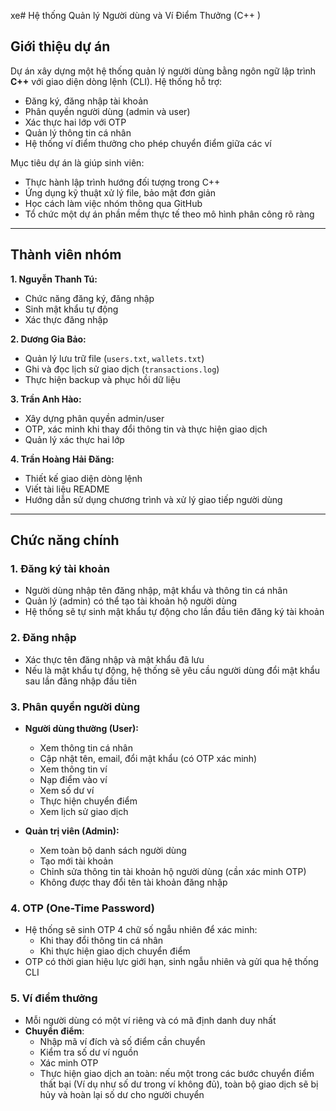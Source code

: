 xe# Hệ thống Quản lý Người dùng và Ví Điểm Thưởng (C++
)

## Giới thiệu dự án
Dự án xây dựng một hệ thống quản lý người dùng bằng ngôn ngữ lập trình **C++** với giao diện dòng lệnh (CLI). Hệ thống hỗ trợ:
- Đăng ký, đăng nhập tài khoản
- Phân quyền người dùng (admin và user)
- Xác thực hai lớp với OTP
- Quản lý thông tin cá nhân
- Hệ thống ví điểm thưởng cho phép chuyển điểm giữa các ví

Mục tiêu dự án là giúp sinh viên:
- Thực hành lập trình hướng đối tượng trong C++
- Ứng dụng kỹ thuật xử lý file, bảo mật đơn giản
- Học cách làm việc nhóm thông qua GitHub
- Tổ chức một dự án phần mềm thực tế theo mô hình phân công rõ ràng

---

## Thành viên nhóm

**1. Nguyễn Thanh Tú:**  
- Chức năng đăng ký, đăng nhập  
- Sinh mật khẩu tự động  
- Xác thực đăng nhập  

**2. Dương Gia Bảo:**  
- Quản lý lưu trữ file (`users.txt`, `wallets.txt`)  
- Ghi và đọc lịch sử giao dịch (`transactions.log`)  
- Thực hiện backup và phục hồi dữ liệu  

**3. Trần Anh Hào:**  
- Xây dựng phân quyền admin/user  
- OTP, xác minh khi thay đổi thông tin và thực hiện giao dịch  
- Quản lý xác thực hai lớp  

**4. Trần Hoàng Hải Đăng:**  
- Thiết kế giao diện dòng lệnh  
- Viết tài liệu README  
- Hướng dẫn sử dụng chương trình và xử lý giao tiếp người dùng

---

## Chức năng chính

### 1. Đăng ký tài khoản
- Người dùng nhập tên đăng nhập, mật khẩu và thông tin cá nhân
- Quản lý (admin) có thể tạo tài khoản hộ người dùng
- Hệ thống sẽ tự sinh mật khẩu tự động cho lần đầu tiên đăng ký tài khoản

### 2. Đăng nhập
- Xác thực tên đăng nhập và mật khẩu đã lưu
- Nếu là mật khẩu tự động, hệ thống sẽ yêu cầu người dùng đổi mật khẩu sau lần đăng nhập đầu tiên

### 3. Phân quyền người dùng
- **Người dùng thường (User):**
  - Xem thông tin cá nhân
  - Cập nhật tên, email, đổi mật khẩu (có OTP xác minh)
  - Xem thông tin ví
  - Nạp điểm vào ví
  - Xem số dư ví
  - Thực hiện chuyển điểm
  - Xem lịch sử giao dịch

- **Quản trị viên (Admin):**
  - Xem toàn bộ danh sách người dùng
  - Tạo mới tài khoản
  - Chỉnh sửa thông tin tài khoản hộ người dùng (cần xác minh OTP)
  - Không được thay đổi tên tài khoản đăng nhập

### 4. OTP (One-Time Password)
- Hệ thống sẽ sinh OTP 4 chữ số ngẫu nhiên để xác minh:
  - Khi thay đổi thông tin cá nhân
  - Khi thực hiện giao dịch chuyển điểm
- OTP có thời gian hiệu lực giới hạn, sinh ngẫu nhiên và gửi qua hệ thống CLI

### 5. Ví điểm thưởng
- Mỗi người dùng có một ví riêng và có mã định danh duy nhất
- **Chuyển điểm**:
  - Nhập mã ví đích và số điểm cần chuyển
  - Kiểm tra số dư ví nguồn
  - Xác minh OTP
  - Thực hiện giao dịch an toàn: nếu một trong các bước chuyển điểm thất bại (Ví dụ như số dư trong ví không đủ), toàn bộ giao dịch sẽ bị hủy và hoàn lại số dư cho người chuyển
